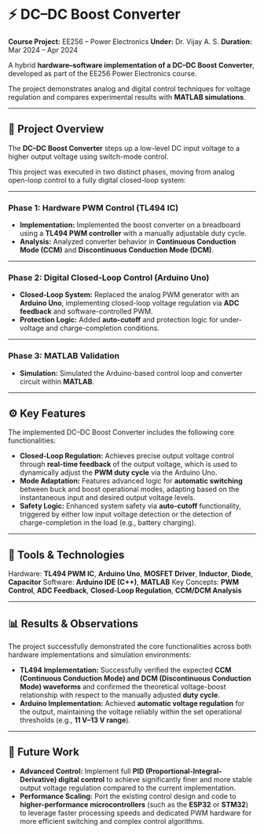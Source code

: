# ⚡ DC–DC Boost Converter

**Course Project:** EE256 – Power Electronics
**Under:** Dr. Vijay A. S.
**Duration:** Mar 2024 – Apr 2024

A hybrid **hardware–software implementation of a DC–DC Boost Converter**, developed as part of the EE256 Power Electronics course.

The project demonstrates analog and digital control techniques for voltage regulation and compares experimental results with **MATLAB simulations**. 

---

## 📌 Project Overview

The **DC–DC Boost Converter** steps up a low-level DC input voltage to a higher output voltage using switch-mode control.

This project was executed in two distinct phases, moving from analog open-loop control to a fully digital closed-loop system:

---

### Phase 1: Hardware PWM Control (TL494 IC)

* **Implementation:** Implemented the boost converter on a breadboard using a **TL494 PWM controller** with a manually adjustable duty cycle.
* **Analysis:** Analyzed converter behavior in **Continuous Conduction Mode (CCM)** and **Discontinuous Conduction Mode (DCM)**.

---

### Phase 2: Digital Closed-Loop Control (Arduino Uno)

* **Closed-Loop System:** Replaced the analog PWM generator with an **Arduino Uno**, implementing closed-loop voltage regulation via **ADC feedback** and software-controlled PWM.
* **Protection Logic:** Added **auto-cutoff** and protection logic for under-voltage and charge-completion conditions.

---

### Phase 3: MATLAB Validation

* **Simulation:** Simulated the Arduino-based control loop and converter circuit within **MATLAB**.

---
## ⚙️ Key Features

The implemented DC–DC Boost Converter includes the following core functionalities:

* **Closed-Loop Regulation:** Achieves precise output voltage control through **real-time feedback** of the output voltage, which is used to dynamically adjust the **PWM duty cycle** via the Arduino Uno.
* **Mode Adaptation:** Features advanced logic for **automatic switching** between buck and boost operational modes, adapting based on the instantaneous input and desired output voltage levels.
* **Safety Logic:** Enhanced system safety via **auto-cutoff** functionality, triggered by either low input voltage detection or the detection of charge-completion in the load (e.g., battery charging).

---
## 🧰 Tools & Technologies
Hardware: **TL494 PWM IC**, **Arduino Uno**, **MOSFET Driver**, **Inductor**, **Diode**, **Capacitor**
Software: **Arduino IDE (C++)**, **MATLAB**
Key Concepts: **PWM Control**, **ADC Feedback**, **Closed-Loop Regulation**, **CCM/DCM Analysis**

---

## 📊 Results & Observations

The project successfully demonstrated the core functionalities across both hardware implementations and simulation environments:

* **TL494 Implementation:** Successfully verified the expected **CCM (Continuous Conduction Mode) and DCM (Discontinuous Conduction Mode) waveforms** and confirmed the theoretical voltage-boost relationship with respect to the manually adjusted **duty cycle**.
* **Arduino Implementation:** Achieved **automatic voltage regulation** for the output, maintaining the voltage reliably within the set operational thresholds (e.g., **11 V–13 V range**).

---

## 🚀 Future Work

* **Advanced Control:** Implement full **PID (Proportional-Integral-Derivative) digital control** to achieve significantly finer and more stable output voltage regulation compared to the current implementation.
* **Performance Scaling:** Port the existing control design and code to **higher-performance microcontrollers** (such as the **ESP32** or **STM32**) to leverage faster processing speeds and dedicated PWM hardware for more efficient switching and complex control algorithms.
